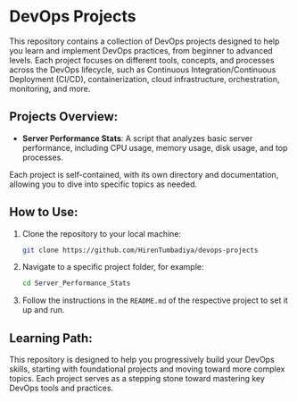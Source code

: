 # DevOps Projects

This repository contains a collection of DevOps projects designed to help you learn and implement DevOps practices, from beginner to advanced levels. Each project focuses on different tools, concepts, and processes across the DevOps lifecycle, such as Continuous Integration/Continuous Deployment (CI/CD), containerization, cloud infrastructure, orchestration, monitoring, and more.

## Projects Overview:

- **Server Performance Stats**: A script that analyzes basic server performance, including CPU usage, memory usage, disk usage, and top processes.

Each project is self-contained, with its own directory and documentation, allowing you to dive into specific topics as needed.

## How to Use:

1. Clone the repository to your local machine:
    ```bash
    git clone https://github.com/HirenTumbadiya/devops-projects
    ```

2. Navigate to a specific project folder, for example:
    ```bash
    cd Server_Performance_Stats
    ```

3. Follow the instructions in the `README.md` of the respective project to set it up and run.

## Learning Path:

This repository is designed to help you progressively build your DevOps skills, starting with foundational projects and moving toward more complex topics. Each project serves as a stepping stone toward mastering key DevOps tools and practices.
